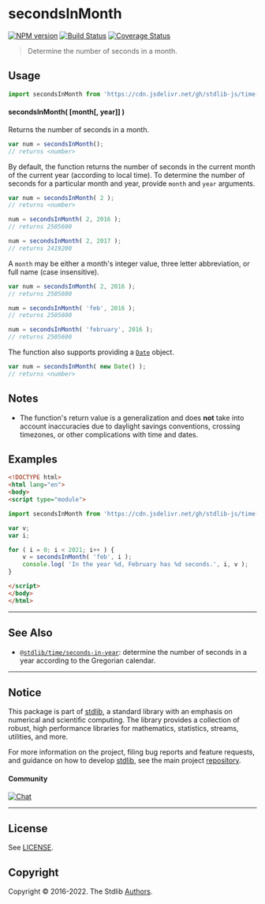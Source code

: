 <!--

@license Apache-2.0

Copyright (c) 2018 The Stdlib Authors.

Licensed under the Apache License, Version 2.0 (the "License");
you may not use this file except in compliance with the License.
You may obtain a copy of the License at

   http://www.apache.org/licenses/LICENSE-2.0

Unless required by applicable law or agreed to in writing, software
distributed under the License is distributed on an "AS IS" BASIS,
WITHOUT WARRANTIES OR CONDITIONS OF ANY KIND, either express or implied.
See the License for the specific language governing permissions and
limitations under the License.

-->

# secondsInMonth

[![NPM version][npm-image]][npm-url] [![Build Status][test-image]][test-url] [![Coverage Status][coverage-image]][coverage-url] <!-- [![dependencies][dependencies-image]][dependencies-url] -->

> Determine the number of seconds in a month.



<section class="usage">

## Usage

```javascript
import secondsInMonth from 'https://cdn.jsdelivr.net/gh/stdlib-js/time-seconds-in-month@esm/index.mjs';
```

#### secondsInMonth( \[month\[, year]] )

Returns the number of seconds in a month.

```javascript
var num = secondsInMonth();
// returns <number>
```

By default, the function returns the number of seconds in the current month of the current year (according to local time). To determine the number of seconds for a particular month and year, provide `month` and `year` arguments.

```javascript
var num = secondsInMonth( 2 );
// returns <number>

num = secondsInMonth( 2, 2016 );
// returns 2505600

num = secondsInMonth( 2, 2017 );
// returns 2419200
```

A `month` may be either a month's integer value, three letter abbreviation, or full name (case insensitive).

```javascript
var num = secondsInMonth( 2, 2016 );
// returns 2505600

num = secondsInMonth( 'feb', 2016 );
// returns 2505600

num = secondsInMonth( 'february', 2016 );
// returns 2505600
```

The function also supports providing a [`Date`][date-object] object.

```javascript
var num = secondsInMonth( new Date() );
// returns <number>
```

</section>

<!-- /.usage -->

<section class="notes">

## Notes

-   The function's return value is a generalization and does **not** take into account inaccuracies due to daylight savings conventions, crossing timezones, or other complications with time and dates. 

</section>

<!-- /.notes -->

<section class="examples">

## Examples

<!-- eslint no-undef: "error" -->

```html
<!DOCTYPE html>
<html lang="en">
<body>
<script type="module">

import secondsInMonth from 'https://cdn.jsdelivr.net/gh/stdlib-js/time-seconds-in-month@esm/index.mjs';

var v;
var i;

for ( i = 0; i < 2021; i++ ) {
    v = secondsInMonth( 'feb', i );
    console.log( 'In the year %d, February has %d seconds.', i, v );
}

</script>
</body>
</html>
```

</section>

<!-- /.examples -->



<!-- Section for related `stdlib` packages. Do not manually edit this section, as it is automatically populated. -->

<section class="related">

* * *

## See Also

-   <span class="package-name">[`@stdlib/time/seconds-in-year`][@stdlib/time/seconds-in-year]</span><span class="delimiter">: </span><span class="description">determine the number of seconds in a year according to the Gregorian calendar.</span>

</section>

<!-- /.related -->

<!-- Section for all links. Make sure to keep an empty line after the `section` element and another before the `/section` close. -->


<section class="main-repo" >

* * *

## Notice

This package is part of [stdlib][stdlib], a standard library with an emphasis on numerical and scientific computing. The library provides a collection of robust, high performance libraries for mathematics, statistics, streams, utilities, and more.

For more information on the project, filing bug reports and feature requests, and guidance on how to develop [stdlib][stdlib], see the main project [repository][stdlib].

#### Community

[![Chat][chat-image]][chat-url]

---

## License

See [LICENSE][stdlib-license].


## Copyright

Copyright &copy; 2016-2022. The Stdlib [Authors][stdlib-authors].

</section>

<!-- /.stdlib -->

<!-- Section for all links. Make sure to keep an empty line after the `section` element and another before the `/section` close. -->

<section class="links">

[npm-image]: http://img.shields.io/npm/v/@stdlib/time-seconds-in-month.svg
[npm-url]: https://npmjs.org/package/@stdlib/time-seconds-in-month

[test-image]: https://github.com/stdlib-js/time-seconds-in-month/actions/workflows/test.yml/badge.svg?branch=main
[test-url]: https://github.com/stdlib-js/time-seconds-in-month/actions/workflows/test.yml?query=branch:main

[coverage-image]: https://img.shields.io/codecov/c/github/stdlib-js/time-seconds-in-month/main.svg
[coverage-url]: https://codecov.io/github/stdlib-js/time-seconds-in-month?branch=main

<!--

[dependencies-image]: https://img.shields.io/david/stdlib-js/time-seconds-in-month.svg
[dependencies-url]: https://david-dm.org/stdlib-js/time-seconds-in-month/main

-->

[chat-image]: https://img.shields.io/gitter/room/stdlib-js/stdlib.svg
[chat-url]: https://gitter.im/stdlib-js/stdlib/

[stdlib]: https://github.com/stdlib-js/stdlib

[stdlib-authors]: https://github.com/stdlib-js/stdlib/graphs/contributors

[umd]: https://github.com/umdjs/umd
[es-module]: https://developer.mozilla.org/en-US/docs/Web/JavaScript/Guide/Modules

[deno-url]: https://github.com/stdlib-js/time-seconds-in-month/tree/deno
[umd-url]: https://github.com/stdlib-js/time-seconds-in-month/tree/umd
[esm-url]: https://github.com/stdlib-js/time-seconds-in-month/tree/esm
[branches-url]: https://github.com/stdlib-js/time-seconds-in-month/blob/main/branches.md

[stdlib-license]: https://raw.githubusercontent.com/stdlib-js/time-seconds-in-month/main/LICENSE

[date-object]: https://developer.mozilla.org/en-US/docs/Web/JavaScript/Reference/Global_Objects/Date

<!-- <related-links> -->

[@stdlib/time/seconds-in-year]: https://github.com/stdlib-js/time-seconds-in-year/tree/esm

<!-- </related-links> -->

</section>

<!-- /.links -->

